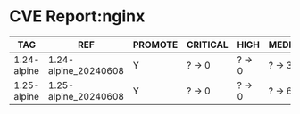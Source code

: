 # CVE Report:nginx
|     TAG     |         REF          | PROMOTE | CRITICAL |  HIGH  | MEDIUM |  LOW   | UNKNOWN |
|-------------|----------------------|---------|----------|--------|--------|--------|---------|
| 1.24-alpine | 1.24-alpine_20240608 | Y       | ? -> 0   | ? -> 0 | ? -> 3 | ? -> 0 | ? -> 0  |
| 1.25-alpine | 1.25-alpine_20240608 | Y       | ? -> 0   | ? -> 0 | ? -> 6 | ? -> 0 | ? -> 0  |
